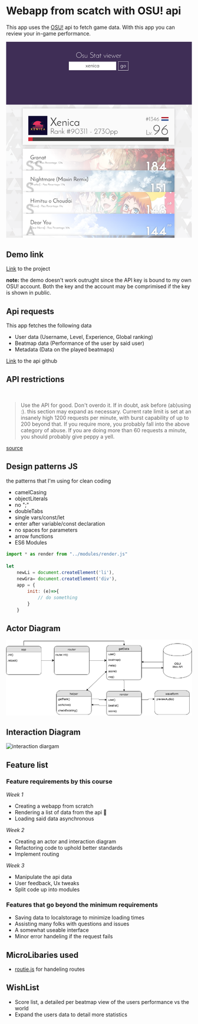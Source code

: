 # Webapp from scatch with OSU! api

This app uses the [OSU!](https://osu.ppy.sh/) api to fetch game data.
With this app you can review your in-game performance.

![detailpage webapp](screenshot.png)

## Demo link

[Link](https://senpaizuri.github.io/web-app-from-scratch-18-19/week1/) to the project

**note:** the demo doesn't work outrught since the API key is bound to my own OSU! account. Both the key and the account may be comprimised if the key is shown in public.

## Api requests

This app fetches the following data

* User data (Username, Level, Experience, Global ranking)
* Beatmap data (Performance of the user by said user)
* Metadata (Data on the played beatmaps)

[Link](https://github.com/ppy/osu-api/wiki) to the api github

## API restrictions
 
> Use the API for good. Don't overdo it. If in doubt, ask before (ab)using :). this section may expand as necessary.
>Current rate limit is set at an insanely high 1200 requests per minute, with burst capability of up to 200 beyond that. If you require more, you probably fall into the above category of abuse. If you are doing more than 60 requests a minute, you should probably give peppy a yell.

[source](https://github.com/ppy/osu-api/wiki#terms-of-use)

## Design patterns JS

the patterns that I'm using for clean coding

- camelCasing
- objectLiterals
- no ";"
- doubleTabs
- single vars/const/let
- enter after variable/const declaration
- no spaces for parameters
- arrow functions
- ES6 Modules

```javascript
import * as render from "../modules/render.js"

let
    newLi = document.createElement('li'),
    newGra= document.createElement('div'),
    app = {
        init: (e)=>{
            // do something
        }
    }

```

## Actor Diagram

![actor diagram](./actor-diagram.png "Actor Diagram")

## Interaction Diagram

![interaction diargam](./interaction-diagram.png "Actor Diagram")

## Feature list

### Feature requirements by this course

*Week 1*
- Creating a webapp from scratch
- Rendering a list of data from the api 🐒
- Loading said data asynchronous

*Week 2*
- Creating an actor and interaction diagram
- Refactoring code to uphold better standards
- Implement routing

*Week 3*
- Manipulate the api data
- User feedback, Ux tweaks
- Split code up into modules

### Features that go beyond the minimum requirements

- Saving data to localstorage to minimize loading times
- Assisting many folks with questions and issues
- A somewhat useable interface
- Minor error handeling if the request fails

## MicroLibaries used

- [routie.js](http://projects.jga.me/routie/) for handeling routes

## WishList

- Score list, a detailed per beatmap view of the users performance vs the world
- Expand the users data to detail more statistics